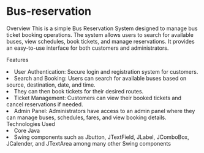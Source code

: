 # Bus-reservation
Overview
This is a simple Bus Reservation System designed to manage bus ticket booking operations. The system allows users to search for available buses, view schedules, book tickets, and manage reservations. It provides an easy-to-use interface for both customers and administrators.

Features
<li>User Authentication: Secure login and registration system for customers.</li>
<li>Search and Booking: Users can search for available buses based on source, destination, date, and time. </li>
<li>They can then book tickets for their desired routes.</li>
<li>Ticket Management: Customers can view their booked tickets and cancel reservations if needed.</li>
<li>Admin Panel: Administrators have access to an admin panel where they can manage buses, schedules, fares, and view booking details.</li>
Technologies Used
<li>Core Java</li>
<li>Swing components
        such as Jbutton, JTextField, JLabel, JComboBox, JCalender, and JTextArea among many other Swing components</li>
